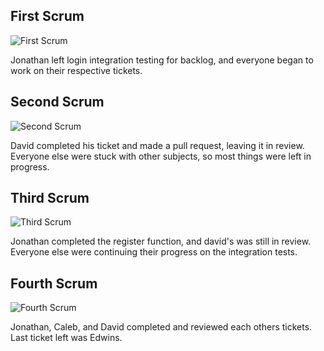 ## First Scrum

![First Scrum](https://flatpaper.s-ul.eu/VuDQfrMj)

Jonathan left login integration testing for backlog, and everyone began to work on their respective tickets.

## Second Scrum

![Second Scrum](https://flatpaper.s-ul.eu/7WMoPsnd)

David completed his ticket and made a pull request, leaving it in review. Everyone else were stuck with other subjects, so most things were left in progress.

## Third Scrum

![Third Scrum](https://flatpaper.s-ul.eu/0kOoiqMr)

Jonathan completed the register function, and david's was still in review. Everyone else were continuing their progress on the integration tests.

## Fourth Scrum

![Fourth Scrum](https://flatpaper.s-ul.eu/IZqyxh0i)

Jonathan, Caleb, and David completed and reviewed each others tickets. Last ticket left was Edwins.